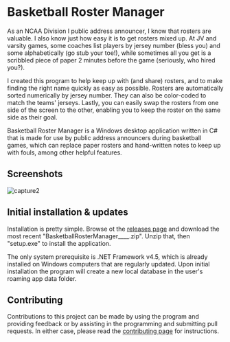 Basketball Roster Manager
=========================

As an NCAA Division I public address announcer, I know that rosters are valuable.  I also know just how easy it is to get rosters mixed up.  At JV and varsity games, some coaches list players by jersey number (bless you) and some alphabetically (go stub your toe!), while sometimes all you get is a scribbled piece of paper 2 minutes before the game (seriously, who hired you?).

I created this program to help keep up with (and share) rosters, and to make finding the right name quickly as easy as possible.  Rosters are automatically sorted numerically by jersey number.  They can also be color-coded to match the teams' jerseys.  Lastly, you can easily swap the rosters from one side of the screen to the other, enabling you to keep the roster on the same side as their goal.

Basketball Roster Manager is a Windows desktop application written in C# that is made for use by public address announcers during basketball games, which can replace paper rosters and hand-written notes to keep up with fouls, among other helpful features.

## Screenshots 

![capture2](https://user-images.githubusercontent.com/2617394/105756731-9fcd1600-5f12-11eb-9963-4fb3c21e6dc9.png)

## Initial installation & updates

Installation is pretty simple. Browse ot the [releases page](https://github.com/JoshuaCarroll/BasketballRosterManager/releases) and download the most recent "BasketballRosterManager____.zip".  Unzip that, then "setup.exe" to install the application.

The only system prerequisite is .NET Framework v4.5, which is already installed on Windows computers that are regularly updated.  Upon initial installation the program will create a new local database in the user's roaming app data folder.

## Contributing 

Contributions to this project can be made by using the program and providing feedback or by assisting in the programming and submitting pull requests.  In either case, please read the [contributing page](https://github.com/JoshuaCarroll/BasketballRosterManager/blob/development/CONTRIBUTING.md) for instructions.
